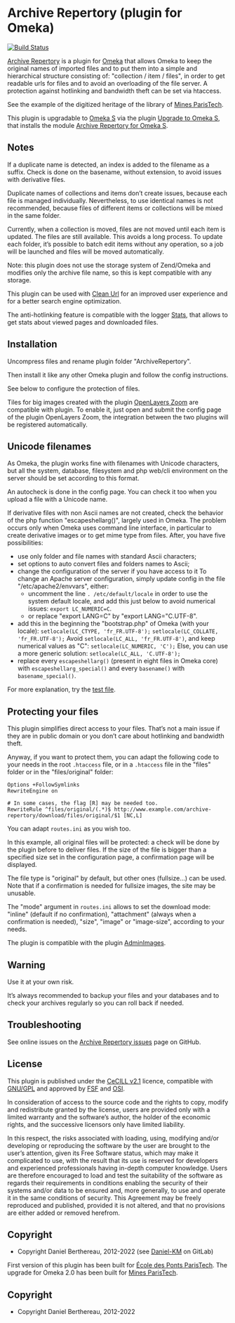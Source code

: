 Archive Repertory (plugin for Omeka)
====================================

[![Build Status](https://travis-ci.org/Daniel-KM/ArchiveRepertory.svg?branch=master)](https://travis-ci.org/Daniel-KM/ArchiveRepertory)

[Archive Repertory] is a plugin for [Omeka] that allows Omeka to keep the
original names of imported files and to put them into a simple and hierarchical
structure consisting of: "collection / item / files", in order to get readable
urls for files and to avoid an overloading of the file server. A protection
against hotlinking and bandwidth theft can be set via htaccess.

See the example of the digitized heritage of the library of [Mines ParisTech].

This plugin is upgradable to [Omeka S] via the plugin [Upgrade to Omeka S], that
installs the module [Archive Repertory for Omeka S].


Notes
-----

If a duplicate name is detected, an index is added to the filename as a suffix.
Check is done on the basename, without extension, to avoid issues with
derivative files.

Duplicate names of collections and items don’t create issues, because each file
is managed individually. Nevertheless, to use identical names is not recommended,
because files of different items or collections will be mixed in the same
folder.

Currently, when a collection is moved, files are not moved until each item is
updated. The files are still available. This avoids a long process. To
update each folder, it’s possible to batch edit items without any operation, so
a job will be launched and files will be moved automatically.

Note: this plugin does not use the storage system of Zend/Omeka and modifies
only the archive file name, so this is kept compatible with any storage.

This plugin can be used with [Clean Url] for an improved user experience and
for a better search engine optimization.

The anti-hotlinking feature is compatible with the logger [Stats], that allows
to get stats about viewed pages and downloaded files.


Installation
------------

Uncompress files and rename plugin folder "ArchiveRepertory".

Then install it like any other Omeka plugin and follow the config instructions.

See below to configure the protection of files.

Tiles for big images created with the plugin [OpenLayers Zoom] are compatible
with plugin. To enable it, just open and submit the config page of the plugin
OpenLayers Zoom, the integration between the two plugins will be registered
automatically.


Unicode filenames
-----------------

As Omeka, the plugin works fine with filenames with Unicode characters, but all
the system, database, filesystem and php web/cli environment on the server
should be set according to this format.

An autocheck is done in the config page. You can check it too when you upload a
file with a Unicode name.

If derivative files with non Ascii names are not created, check the behavior of
the php function "escapeshellarg()", largely used in Omeka. The problem occurs
only when Omeka uses command line interface, in particular to create derivative
images or to get mime type from files. After, you have five possibilities:

- use only folder and file names with standard Ascii characters;
- set options to auto convert files and folders names to Ascii;
- change the configuration of the server if you have access to it
    To change an Apache server configuration, simply update config in the file
    "/etc/apache2/envvars", either:
    - uncomment the line `. /etc/default/locale` in order to use the system
    default locale, and add this just below to avoid numerical issues: `export LC_NUMERIC=C`.
    - or replace "export LANG=C" by "export LANG="C.UTF-8".
- add this in the beginning the "bootstrap.php" of Omeka (with your locale):
    `setlocale(LC_CTYPE, 'fr_FR.UTF-8');`
    `setlocale(LC_COLLATE, 'fr_FR.UTF-8');`
    Avoid `setlocale(LC_ALL, 'fr_FR.UTF-8')`, and keep numerical values as "C":
    `setlocale(LC_NUMERIC, 'C');`
    Else, you can use a more generic solution: `setlocale(LC_ALL, 'C.UTF-8');`
- replace every `escapeshellarg()` (present in eight files in Omeka core) with
  `escapeshellarg_special()` and every `basename()` with `basename_special()`.

For more explanation, try the [test file].


Protecting your files
---------------------

This plugin simplifies direct access to your files. That’s not a main issue if
they are in public domain or you don’t care about hotlinking and bandwidth
theft.

Anyway, if you want to protect them, you can adapt the following code to your
needs in the root `.htaccess` file, or in a `.htaccess` file in the "files"
folder or in the "files/original" folder:

```
Options +FollowSymlinks
RewriteEngine on

# In some cases, the flag [R] may be needed too.
RewriteRule ^files/original/(.*)$ http://www.example.com/archive-repertory/download/files/original/$1 [NC,L]
```

You can adapt `routes.ini` as you wish too.

In this example, all original files will be protected: a check will be done by
the plugin before to deliver files. If the size of the file is bigger than a
specified size set in the configuration page, a confirmation page will be
displayed.

The file type is "original" by default, but other ones (fullsize...) can be
used. Note that if a confirmation is needed for fullsize images, the site may be
unusable.

The "mode" argument in `routes.ini` allows to set the download mode:
"inline" (default if no confirmation), "attachment" (always when a confirmation
is needed), "size", "image" or "image-size", according to your needs.

The plugin is compatible with the plugin [AdminImages].


Warning
-------

Use it at your own risk.

It’s always recommended to backup your files and your databases and to check
your archives regularly so you can roll back if needed.


Troubleshooting
---------------

See online issues on the [Archive Repertory issues] page on GitHub.


License
-------

This plugin is published under the [CeCILL v2.1] licence, compatible with
[GNU/GPL] and approved by [FSF] and [OSI].

In consideration of access to the source code and the rights to copy, modify and
redistribute granted by the license, users are provided only with a limited
warranty and the software’s author, the holder of the economic rights, and the
successive licensors only have limited liability.

In this respect, the risks associated with loading, using, modifying and/or
developing or reproducing the software by the user are brought to the user’s
attention, given its Free Software status, which may make it complicated to use,
with the result that its use is reserved for developers and experienced
professionals having in-depth computer knowledge. Users are therefore encouraged
to load and test the suitability of the software as regards their requirements
in conditions enabling the security of their systems and/or data to be ensured
and, more generally, to use and operate it in the same conditions of security.
This Agreement may be freely reproduced and published, provided it is not
altered, and that no provisions are either added or removed herefrom.


Copyright
---------

* Copyright Daniel Berthereau, 2012-2022 (see [Daniel-KM] on GitLab)

First version of this plugin has been built for [École des Ponts ParisTech].
The upgrade for Omeka 2.0 has been built for [Mines ParisTech].


Copyright
---------

* Copyright Daniel Berthereau, 2012-2022


[Archive Repertory]: https://github.com/Daniel-KM/Omeka-plugin-ArchiveRepertory
[Omeka]: https://omeka.org
[test file]: https://gist.github.com/Daniel-KM/9754f18f9632423fb1a08909e9f01c04
[AdminImages]: https://github.com/UCSCLibrary/AdminImages
[Archive Repertory issues]: https://github.com/Daniel-KM/Omeka-plugin-ArchiveRepertory/issues
[Clean Url]: https://github.com/Daniel-KM/Omeka-plugin-CleanUrl
[Stats]: https://github.com/Daniel-KM/Omeka-plugin-Stats
[Omeka S]: https://omeka.org/s
[Upgrade to Omeka S]: https://github.com/Daniel-KM/Omeka-plugin-UpgradeToOmekaS
[Archive Repertory for Omeka S]: https://github.com/Daniel-KM/Omeka-S-module-ArchiveRepertory
[OpenLayers Zoom]: https://github.com/Daniel-KM/Omeka-plugin-OpenLayersZoom
[CeCILL v2.1]: https://www.cecill.info/licences/Licence_CeCILL_V2.1-en.html
[GNU/GPL]: https://www.gnu.org/licenses/gpl-3.0.html
[FSF]: https://www.fsf.org
[OSI]: http://opensource.org
[Daniel-KM]: https://github.com/Daniel-KM "Daniel Berthereau"
[École des Ponts ParisTech]: http://bibliotheque.enpc.fr
[Mines ParisTech]: https://patrimoine.mines-paristech.fr
